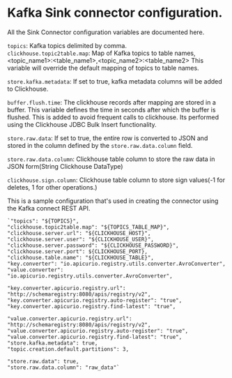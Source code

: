 # Kafka Sink connector configuration.


All the Sink Connector configuration variables are documented here.

`topics`: Kafka topics delimited by comma.\
`clickhouse.topic2table.map`: Map of Kafka topics to table names, <topic_name1>:<table_name1>,<topic_name2>:<table_name2>
This variable will override the default mapping of topics to table names.

`store.kafka.metadata`: If set to true, kafka metadata columns will be added to Clickhouse.

`buffer.flush.time`: The clickhouse records after mapping are stored in a buffer. This variable defines the time in seconds
after which the buffer is flushed. This is added to avoid frequent calls to clickhouse. Its performed using the Clickhouse
JDBC Bulk Insert functionality.

`store.raw.data`: If set to true, the entire row is converted to JSON and stored in the column defined by the `store.raw.data.column` field.

`store.raw.data.column`: Clickhouse table column to store the raw data in JSON form(String Clickhouse DataType)

`clickhouse.sign.column`: Clickhouse table column to store sign values(-1 for deletes, 1 for other operations.)



This is a sample configuration that's used in creating the connector using the Kafka connect REST API.


    `"topics": "${TOPICS}",
    "clickhouse.topic2table.map": "${TOPICS_TABLE_MAP}",
    "clickhouse.server.url": "${CLICKHOUSE_HOST}",
    "clickhouse.server.user": "${CLICKHOUSE_USER}",
    "clickhouse.server.password": "${CLICKHOUSE_PASSWORD}",
    "clickhouse.server.port": ${CLICKHOUSE_PORT},
    "clickhouse.table.name": "${CLICKHOUSE_TABLE}",
    "key.converter": "io.apicurio.registry.utils.converter.AvroConverter",
    "value.converter": "io.apicurio.registry.utils.converter.AvroConverter",

    "key.converter.apicurio.registry.url": "http://schemaregistry:8080/apis/registry/v2",
    "key.converter.apicurio.registry.auto-register": "true",
    "key.converter.apicurio.registry.find-latest": "true",

    "value.converter.apicurio.registry.url": "http://schemaregistry:8080/apis/registry/v2",
    "value.converter.apicurio.registry.auto-register": "true",
    "value.converter.apicurio.registry.find-latest": "true",
    "store.kafka.metadata": true,
    "topic.creation.default.partitions": 3,

    "store.raw.data": true,
    "store.raw.data.column": "raw_data"`